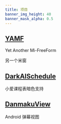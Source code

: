 ```yaml
---
title: 项目
banner_img_height: 40
banner_mask_alpha: 0.5
---
```


## [YAMF](https://github.com/duzhaokun123/YAMF)

Yet Another Mi-FreeForm

另一个米窗

## [DarkAISchedule](https://github.com/duzhaokun123/DarkAISchedule)

小爱课程表暗色支持

## [DanmakuView](https://github.com/duzhaokun123/DanmakuView)

Android 弹幕视图